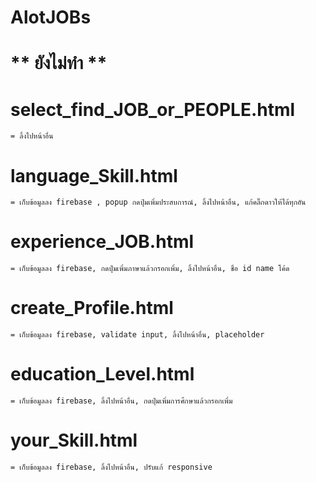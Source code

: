 # AlotJOBs

# ** ยังไม่ทำ ** #

# select_find_JOB_or_PEOPLE.html
    = ลิ้งไปหน้าอื่น

# language_Skill.html 
    = เก็บข้อมูลลง firebase , popup กดปุ่มเพิ่มประสบการณ์, ลิ้งไปหน้าอื่น, แก้คลิ๊กดาวให้ได้ทุกอัน

# experience_JOB.html 

    = เก็บข้อมูลลง firebase, กดปุ่มเพิ่มภาษาแล้วกรอกเพิ่ม, ลิ้งไปหน้าอื่น, ชื่อ id name โค้ด 

# create_Profile.html 
    = เก็บข้อมูลลง firebase, validate input, ลิ้งไปหน้าอื่น, placeholder

# education_Level.html 
    = เก็บข้อมูลลง firebase, ลิ้งไปหน้าอื่น, กดปุ่มเพิ่มการศึกษาแล้วกรอกเพิ่ม

# your_Skill.html 
    = เก็บข้อมูลลง firebase, ลิ้งไปหน้าอื่น, ปรับแก้ responsive



